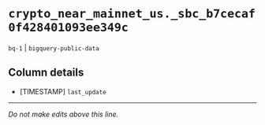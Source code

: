# `crypto_near_mainnet_us._sbc_b7cecaf0f428401093ee349c`
`bq-1` | `bigquery-public-data`

## Column details
* [TIMESTAMP] `last_update`

-------------------------------------------------------------------------------
*Do not make edits above this line.*
